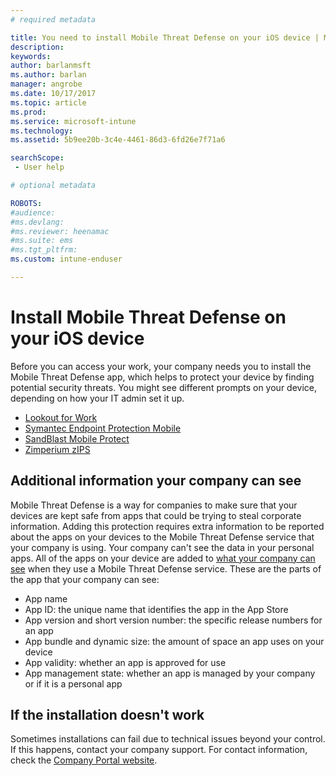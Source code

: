 ```yaml
---
# required metadata

title: You need to install Mobile Threat Defense on your iOS device | Microsoft Docs
description:
keywords:
author: barlanmsft
ms.author: barlan
manager: angrobe
ms.date: 10/17/2017
ms.topic: article
ms.prod:
ms.service: microsoft-intune
ms.technology:
ms.assetid: 5b9ee20b-3c4e-4461-86d3-6fd26e7f71a6

searchScope:
 - User help

# optional metadata

ROBOTS:  
#audience:
#ms.devlang:
#ms.reviewer: heenamac
#ms.suite: ems
#ms.tgt_pltfrm:
ms.custom: intune-enduser

---
```


# Install Mobile Threat Defense on your iOS device


Before you can access your work, your company needs you to install the Mobile Threat Defense app, which helps to protect your device by finding potential security threats. You might see different prompts on your device, depending on how your IT admin set it up.


* [Lookout for Work](you-are-prompted-to-install-lookout-for-work-ios.md)
* [Symantec Endpoint Protection Mobile](you-are-prompted-to-install-skycure-ios.md)
* [SandBlast Mobile Protect](you-are-prompted-to-install-sandblast-ios.md)
* [Zimperium zIPS](you-are-prompted-to-install-zips-ios.md)

## Additional information your company can see

Mobile Threat Defense is a way for companies to make sure that your devices are kept safe from apps that could be trying to steal corporate information. Adding this protection requires extra information to be reported about the apps on your devices to the Mobile Threat Defense service that your company is using. Your company can't see the data in your personal apps. All of the apps on your device are added to [what your company can see](what-info-can-your-company-see-when-you-enroll-your-device-in-intune.md) when they use a Mobile Threat Defense service. These are the parts of the app that your company can see:

*	App name
* App ID: the unique name that identifies the app in the App Store
*	App version and short version number: the specific release numbers for an app
* App bundle and dynamic size: the amount of space an app uses on your device
* App validity: whether an app is approved for use
*	App management state: whether an app is managed by your company or if it is a personal app

## If the installation doesn't work

Sometimes installations can fail due to technical issues beyond your control. If this happens, contact your company support. For contact information, check the [Company Portal website](https://portal.manage.microsoft.com).
